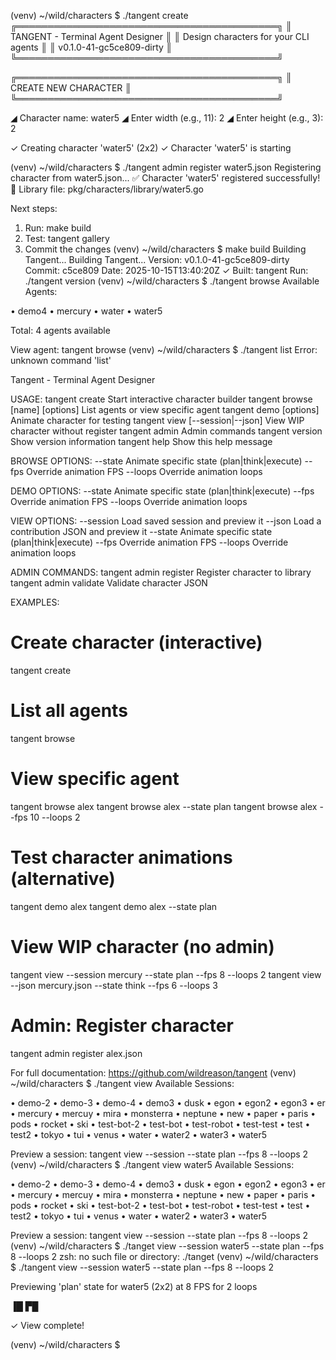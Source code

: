 (venv) ~/wild/characters $ ./tangent create
╔══════════════════════════════════════════╗
║  TANGENT - Terminal Agent Designer      ║
║  Design characters for your CLI agents  ║
║  v0.1.0-41-gc5ce809-dirty                 ║
╚══════════════════════════════════════════╝


╔══════════════════════════════════════════╗
║  CREATE NEW CHARACTER                    ║
╚══════════════════════════════════════════╝

◢ Character name: water5
◢ Enter width (e.g., 11): 2
◢ Enter height (e.g., 3): 2

✓ Creating character 'water5' (2x2)
✓ Character 'water5' is starting

(venv) ~/wild/characters $ ./tangent admin register water5.json
Registering character from water5.json...
✅ Character 'water5' registered successfully!
📁 Library file: pkg/characters/library/water5.go

Next steps:
1. Run: make build
2. Test: tangent gallery
3. Commit the changes
(venv) ~/wild/characters $ make build
Building Tangent...
Building Tangent...
  Version: v0.1.0-41-gc5ce809-dirty
  Commit:  c5ce809
  Date:    2025-10-15T13:40:20Z
✓ Built: tangent
  Run: ./tangent version
(venv) ~/wild/characters $ ./tangent browse
Available Agents:

  • demo4
  • mercury
  • water
  • water5

Total: 4 agents available

View agent: tangent browse <name>
(venv) ~/wild/characters $ ./tangent list
Error: unknown command 'list'

Tangent - Terminal Agent Designer

USAGE:
  tangent create                    Start interactive character builder
  tangent browse [name] [options]   List agents or view specific agent
  tangent demo <name> [options]     Animate character for testing
  tangent view [--session|--json]   View WIP character without register
  tangent admin <command>           Admin commands
  tangent version                   Show version information
  tangent help                      Show this help message

BROWSE OPTIONS:
  --state <name>                    Animate specific state (plan|think|execute)
  --fps <N>                         Override animation FPS
  --loops <N>                       Override animation loops

DEMO OPTIONS:
  --state <name>                    Animate specific state (plan|think|execute)
  --fps <N>                         Override animation FPS
  --loops <N>                       Override animation loops

VIEW OPTIONS:
  --session <name>                  Load saved session and preview it
  --json <file>                     Load a contribution JSON and preview it
  --state <name>                    Animate specific state (plan|think|execute)
  --fps <N>                         Override animation FPS
  --loops <N>                       Override animation loops

ADMIN COMMANDS:
  tangent admin register <json>     Register character to library
  tangent admin validate <json>     Validate character JSON

EXAMPLES:
  # Create character (interactive)
  tangent create

  # List all agents
  tangent browse

  # View specific agent
  tangent browse alex
  tangent browse alex --state plan
  tangent browse alex --fps 10 --loops 2

  # Test character animations (alternative)
  tangent demo alex
  tangent demo alex --state plan

  # View WIP character (no admin)
  tangent view --session mercury --state plan --fps 8 --loops 2
  tangent view --json mercury.json --state think --fps 6 --loops 3

  # Admin: Register character
  tangent admin register alex.json

For full documentation: https://github.com/wildreason/tangent
(venv) ~/wild/characters $ ./tangent view
Available Sessions:

  • demo-2
  • demo-3
  • demo-4
  • demo3
  • dusk
  • egon
  • egon2
  • egon3
  • er
  • mercury
  • mercuy
  • mira
  • monsterra
  • neptune
  • new
  • paper
  • paris
  • pods
  • rocket
  • ski
  • test-bot-2
  • test-bot
  • test-robot
  • test-test
  • test
  • test2
  • tokyo
  • tui
  • venus
  • water
  • water2
  • water3
  • water5

Preview a session: tangent view --session <name> --state plan --fps 8 --loops 2
(venv) ~/wild/characters $ ./tangent view water5
Available Sessions:

  • demo-2
  • demo-3
  • demo-4
  • demo3
  • dusk
  • egon
  • egon2
  • egon3
  • er
  • mercury
  • mercuy
  • mira
  • monsterra
  • neptune
  • new
  • paper
  • paris
  • pods
  • rocket
  • ski
  • test-bot-2
  • test-bot
  • test-robot
  • test-test
  • test
  • test2
  • tokyo
  • tui
  • venus
  • water
  • water2
  • water3
  • water5

Preview a session: tangent view --session <name> --state plan --fps 8 --loops 2
(venv) ~/wild/characters $ ./tanget view --session water5 --state plan --fps 8 --loops 2
zsh: no such file or directory: ./tanget
(venv) ~/wild/characters $ ./tangent view --session water5 --state plan --fps 8 --loops 2

Previewing 'plan' state for water5 (2x2) at 8 FPS for 2 loops

▐█
▛█

✓ View complete!

(venv) ~/wild/characters $
